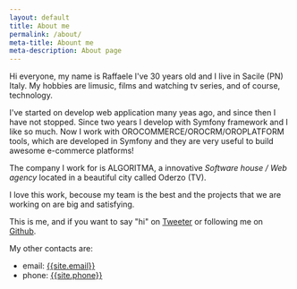 ```yaml
---
layout: default
title: About me
permalink: /about/
meta-title: Abount me
meta-description: About page
---
```

Hi everyone, my name is Raffaele I've 30 years old and I live in Sacile (PN) Italy. My hobbies are limusic, films and watching tv series,
and of course, technology.

I've started on develop web application many yeas ago, and since then I have not stopped. Since two years I develop with Symfony framework and I like so much.
Now I work with OROCOMMERCE/OROCRM/OROPLATFORM tools, which are developed in Symfony and they are very useful to build awesome e-commerce platforms!

The company I work for is ALGORITMA, a innovative *Software house / Web agency* located in a beautiful city called Oderzo (TV).

I love this work, becouse my team is the best and the projects that we are working on are big and satisfying. 

This is me, and if you want to say "hi" on <a href="https://twitter.com/{{site.twitter_username}}" target="_blank"><i class="fa fa-twitter social" aria-hidden="true"></i> Tweeter</a>
or following me on <a href="https://github.com/{{site.github_username}}" target="_blank"><i class="fa fa-github social" aria-hidden="true"></i> Github</a>.

My other contacts are:
- email: <a href="mailto:{{site.email}}">{{site.email}}</a>
- phone: <a href="tel:{{site.phone}}">{{site.phone}}</a>